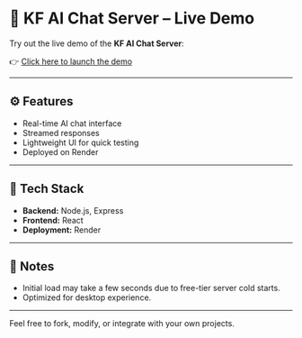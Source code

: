 # 🧠 KF AI Chat Server – Live Demo

Try out the live demo of the **KF AI Chat Server**:

👉 [Click here to launch the demo](https://kf-ai-server-chat.onrender.com/)

---

## ⚙️ Features

- Real-time AI chat interface
- Streamed responses
- Lightweight UI for quick testing
- Deployed on Render

---

## 🔗 Tech Stack

- **Backend:** Node.js, Express
- **Frontend:** React
- **Deployment:** Render

---

## 📌 Notes

- Initial load may take a few seconds due to free-tier server cold starts.
- Optimized for desktop experience.

---

Feel free to fork, modify, or integrate with your own projects.
